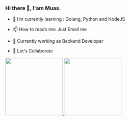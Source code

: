 ### Hi there 👋, I'am Muas.    

- 🌱 I’m currently learning : Golang, Python and NodeJS

- 📫 How to reach me: Just Email me  

- 💼  Currently working as Backend Developer

- 🔭 Let's Collaborate



<a href="#">
  <img height="180em" src="https://github-readme-stats.vercel.app/api?username=muasx88&theme=dark&show_icons=true" />
  <img height="180em" src="https://github-readme-stats.vercel.app/api/top-langs/?username=muasx88&theme=dark&layout=compact" />
</a>
